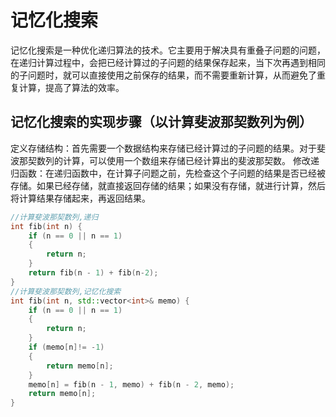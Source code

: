 # 记忆化搜索

记忆化搜索是一种优化递归算法的技术。它主要用于解决具有重叠子问题的问题，在递归计算过程中，会把已经计算过的子问题的结果保存起来，当下次再遇到相同的子问题时，就可以直接使用之前保存的结果，而不需要重新计算，从而避免了重复计算，提高了算法的效率。

## 记忆化搜索的实现步骤（以计算斐波那契数列为例）
定义存储结构：首先需要一个数据结构来存储已经计算过的子问题的结果。对于斐波那契数列的计算，可以使用一个数组来存储已经计算出的斐波那契数。
修改递归函数：在递归函数中，在计算子问题之前，先检查这个子问题的结果是否已经被存储。如果已经存储，就直接返回存储的结果；如果没有存储，就进行计算，然后将计算结果存储起来，再返回结果。

```c++
//计算斐波那契数列,递归
int fib(int n) {
	if (n == 0 || n == 1)
	{
		return n;
	}
	return fib(n - 1) + fib(n-2);
}
//计算斐波那契数列,记忆化搜索
int fib(int n, std::vector<int>& memo) {
	if (n == 0 || n == 1)
	{
		return n;
	}
	if (memo[n]!= -1)
	{
		return memo[n];
	}
	memo[n] = fib(n - 1, memo) + fib(n - 2, memo);
	return memo[n];
}
```